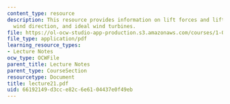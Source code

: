 ```yaml
---
content_type: resource
description: This resource provides information on lift forces and lift coefficient,
  wind direction, and ideal wind turbines.
file: https://ol-ocw-studio-app-production.s3.amazonaws.com/courses/1-060-engineering-mechanics-ii-spring-2006/66192149d3cce82c6e6104437e0f49eb_lecture21.pdf
file_type: application/pdf
learning_resource_types:
- Lecture Notes
ocw_type: OCWFile
parent_title: Lecture Notes
parent_type: CourseSection
resourcetype: Document
title: lecture21.pdf
uid: 66192149-d3cc-e82c-6e61-04437e0f49eb
---
```

